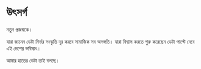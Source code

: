 # উৎসর্গ

নতুন প্রজন্মকে। 

যারা জানেন ডেটা নির্ভর সংস্কৃতি দূর করবে সামাজিক সব অসঙ্গতি। যারা বিশ্বাস করতে শুরু করেছেন ডেটা পাল্টে দেবে এই দেশের ভবিষ্যৎ। 

আমার হাতের ডেটা তাই বলছে। 

